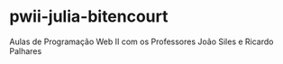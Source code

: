# pwii-julia-bitencourt
Aulas de Programação Web II com os Professores João Siles e Ricardo Palhares
